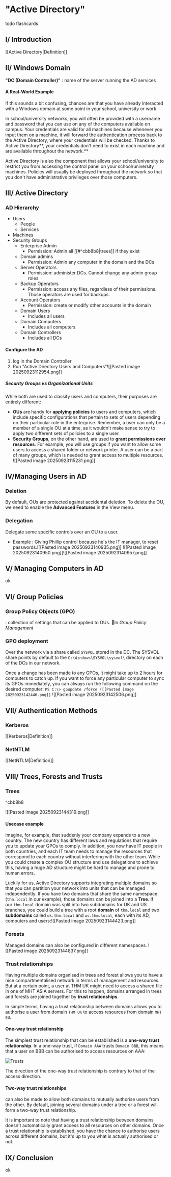 # "Active Directory"
todo flashcards
## I/ Introduction
[[Active Directory|Definition]]
## II/ Windows Domain
**"DC (Domain Controller)"** : name of the server running the AD services
#### A Real-World Example
If this sounds a bit confusing, chances are that you have already interacted with a Windows domain at some point in your school, university or work.

In school/university networks, you will often be provided with a username and password that you can use on any of the computers available on campus. Your credentials are valid for all machines because whenever you input them on a machine, it will forward the authentication process back to the Active Directory, where your credentials will be checked. Thanks to Active Directory**, your credentials don't need to exist in each machine and are available throughout the network.**

Active Directory is also the component that allows your school/university to restrict you from accessing the control panel on your school/university machines. Policies will usually be deployed throughout the network so that you don't have administrative privileges over those computers.
## III/ Active Directory
### AD Hierarchy
- Users
	- People
	- Services
- Machines
- Security Groups
	- Enterprise Admin
		- Permission: Admin all [[#^cbb8b8|trees]] if they exist
	- Domain admins
		- Permission: Admin any computer in the domain and the DCs
	- Server Operators
		- Permission: administer DCs. Cannot change any admin group roles
	- Backup Operators
		- Permission: access any files, regardless of their permissions. Those operators are used for backups.
	- Account Operators
		- Permission: create or modify other accounts in the domain
	- Domain Users
		- Includes all users
	- Domain Computers
		- Includes all computers
	- Domain Controllers
		- Includes all DCs
#### Configure the AD
1. log in the Domain Controller
2. Run "Active Directory Users and Computers"![[Pasted image 20250923112954.png]]
##### Security Groups vs Organizational Units

While both are used to classify users and computers, their purposes are entirely different:

- **OUs** are handy for **applying policies** to users and computers, which include specific configurations that pertain to sets of users depending on their particular role in the enterprise. Remember, a user can only be a member of a single OU at a time, as it wouldn't make sense to try to apply two different sets of policies to a single user.
- **Security Groups**, on the other hand, are used to **grant permissions over resources**. For example, you will use groups if you want to allow some users to access a shared folder or network printer. A user can be a part of many groups, which is needed to grant access to multiple resources.
![[Pasted image 20250923115231.png]]
## IV/Managing Users in AD
### Deletion
By default, OUs are protected against accidental deletion. To delete the OU, we need to enable the **Advanced Features** in the View menu.
### Delegation
Delegate some specific controls over an OU to a user.
- Example : Giving Phillip control because he's the IT manager, to reset passwords.![[Pasted image 20250923140935.png]]
![[Pasted image 20250923140950.png]]![[Pasted image 20250923140957.png]]
## V/ Managing Computers in AD
ok
## VI/ Group Policies
### Group Policy Objects (GPO)
: collection of settings that can be applied to OUs. 📍In *Group Policy Management*
### GPO deployment
Over the network via a share called `SYSVOL` stored in the DC. The SYSVOL share points by default to the `C:\Windows\SYSVOL\sysvol\` directory on each of the DCs in our network.

Once a change has been made to any GPOs, it might take up to 2 hours for computers to catch up. If you want to force any particular computer to sync its GPOs immediately, you can always run the following command on the desired computer:
`PS C:\> gpupdate /force
![[Pasted image 20250923142446.png]]`
![[Pasted image 20250923142506.png]]
## VII/ Authentication Methods
### Kerberos
[[Kerberos|Definition]]
### NetNTLM
[[NetNTLM|Definition]]
## VIII/ Trees, Forests and Trusts
### Trees

^cbb8b8

![[Pasted image 20250923144319.png]]
#### Usecase example
Imagine, for example, that suddenly your company expands to a new country. The new country has different laws and regulations that require you to update your GPOs to comply. In addition, you now have IT people in both countries, and each IT team needs to manage the resources that correspond to each country without interfering with the other team. While you could create a complex OU structure and use delegations to achieve this, having a huge AD structure might be hard to manage and prone to human errors.

Luckily for us, Active Directory supports integrating multiple domains so that you can partition your network into units that can be managed independently. If you have two domains that share the same namespace (`thm.local` in our example), those domains can be joined into a **Tree**.
If our `thm.local` domain was split into two subdomains for UK and US branches, you could build a tree with a root **domain** of `thm.local` and two **subdomains** called `uk.thm.local` and `us.thm.local`, each with its AD, computers and users:![[Pasted image 20250923144423.png]]
### Forests
Managed domains can also be configured in different namespaces.
![[Pasted image 20250923144837.png]]
### Trust relationships
Having multiple domains organised in trees and forest allows you to have a nice compartmentalised network in terms of management and resources. But at a certain point, a user at THM UK might need to access a shared file in one of MHT ASIA servers. For this to happen, domains arranged in trees and forests are joined together by **trust relationships**.

In simple terms, having a trust relationship between domains allows you to authorise a user from domain `THM UK` to access resources from domain `MHT EU`.
#### One-way trust relationship
The simplest trust relationship that can be established is a **one-way trust relationship**. In a one-way trust, if `Domain AAA` trusts `Domain BBB`, this means that a user on BBB can be authorised to access resources on AAA:

![Trusts](https://tryhackme-images.s3.amazonaws.com/user-uploads/5ed5961c6276df568891c3ea/room-content/af95eb1a4b6c672491d8989f79c00200.png)

The direction of the one-way trust relationship is contrary to that of the access direction.

#### Two-way trust relationships
can also be made to allow both domains to mutually authorise users from the other. By default, joining several domains under a tree or a forest will form a two-way trust relationship.

It is important to note that having a trust relationship between domains doesn't automatically grant access to all resources on other domains. Once a trust relationship is established, you have the chance to authorise users across different domains, but it's up to you what is actually authorised or not.
## IX/ Conclusion
ok